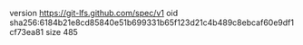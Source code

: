 version https://git-lfs.github.com/spec/v1
oid sha256:6184b21e8cd85840e51b699331b65f123d21c4b489c8ebcaf60e9df1cf73ea81
size 485
